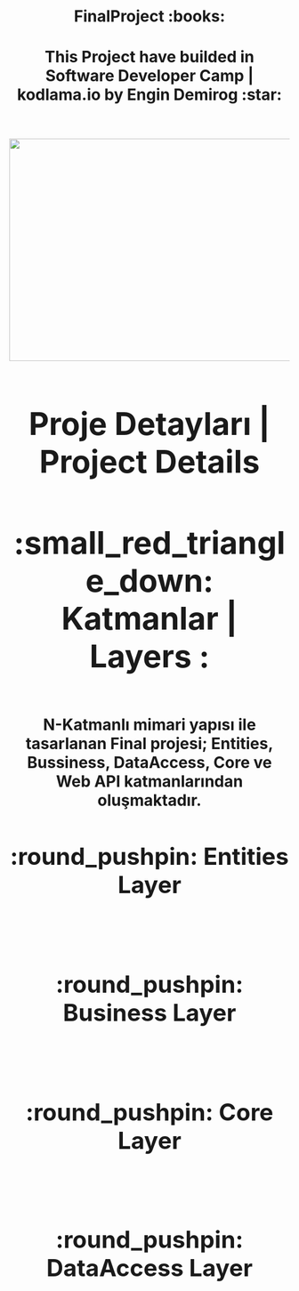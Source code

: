 <h1 align="center">  FinalProject :books: <h1 align="center"> 
<div align="center"> <strong> This Project have builded in Software Developer Camp | kodlama.io by Engin Demirog :star: <strong> <br> </div> 

<br /> 
<p align="center"> <img src="https://github.com/Blueyesil/MyDictionary/blob/master/online-courses-computer-programming%20(1).jpg)" width="600" height="400">   </p>

<h1 align="center"> Proje Detayları | Project Details  </h1>
<h1 > :small_red_triangle_down: Katmanlar | Layers : <br> </h1> <br>
N-Katmanlı mimari yapısı ile tasarlanan Final projesi; Entities, Bussiness, DataAccess, Core ve Web API katmanlarından oluşmaktadır.

<h2 >  :round_pushpin: Entities Layer <br> </h2> <br> 

<h2 >  :round_pushpin: Business Layer <br> </h2> <br> 

<h2 >  :round_pushpin: Core Layer <br> </h2> <br> 

<h2 >  :round_pushpin: DataAccess Layer <br> </h2> <br> 
